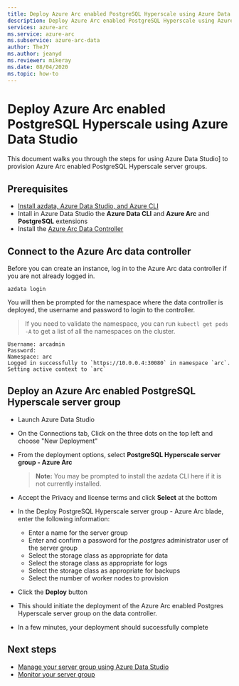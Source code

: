 ```yaml
---
title: Deploy Azure Arc enabled PostgreSQL Hyperscale using Azure Data Studio
description: Deploy Azure Arc enabled PostgreSQL Hyperscale using Azure Data Studio
services: azure-arc
ms.service: azure-arc
ms.subservice: azure-arc-data
author: TheJY
ms.author: jeanyd
ms.reviewer: mikeray
ms.date: 08/04/2020
ms.topic: how-to
---
```


# Deploy Azure Arc enabled PostgreSQL Hyperscale using Azure Data Studio

This document walks you through the steps for using Azure Data Studio] to provision Azure Arc enabled PostgreSQL Hyperscale server groups.

## Prerequisites

- [Install azdata, Azure Data Studio, and Azure CLI](install-client-tools.md)
- Intall in Azure Data Studio the **Azure Data CLI** and **Azure Arc** and **PostgreSQL** extensions
- Install the [Azure Arc Data Controller](create-data-controller-using-azdata.md)

## Connect to the Azure Arc data controller

Before you can create an instance, log in to the Azure Arc data controller if you are not already logged in.

```console
azdata login
```

You will then be prompted for the namespace where the data controller is deployed, the username and password to login to the controller.  

> If you need to validate the namespace, you can run ```kubectl get pods -A``` to get a list of all the namespaces on the cluster.

```console
Username: arcadmin
Password:
Namespace: arc
Logged in successfully to `https://10.0.0.4:30080` in namespace `arc`. Setting active context to `arc`
```

## Deploy an Azure Arc enabled PostgreSQL Hyperscale server group

- Launch Azure Data Studio
- On the Connections tab, Click on the three dots on the top left and choose "New Deployment"
- From the deployment options, select **PostgreSQL Hyperscale server group - Azure Arc** 
  > **Note:** You may be prompted to install the azdata CLI here if it is not currently installed.
- Accept the Privacy and license terms and click **Select** at the bottom
- In the Deploy PostgreSQL Hyperscale server group - Azure Arc blade, enter the following information:
  - Enter a name for the server group
  - Enter and confirm a password for the _postgres_ administrator user of the server group
  - Select the storage class as appropriate for data
  - Select the storage class as appropriate for logs
  - Select the storage class as appropriate for backups
  - Select the number of worker nodes to provision

- Click the **Deploy** button

- This should initiate the deployment of the Azure Arc enabled Postgres Hyperscale server group on the data controller.

- In a few minutes, your deployment should successfully complete


## Next steps
- [Manage your server group using Azure Data Studio](manage-postgresql-hyperscale-server-group-with-azure-data-studio.md)
- [Monitor your server group](monitor-grafana-kibana.md)

